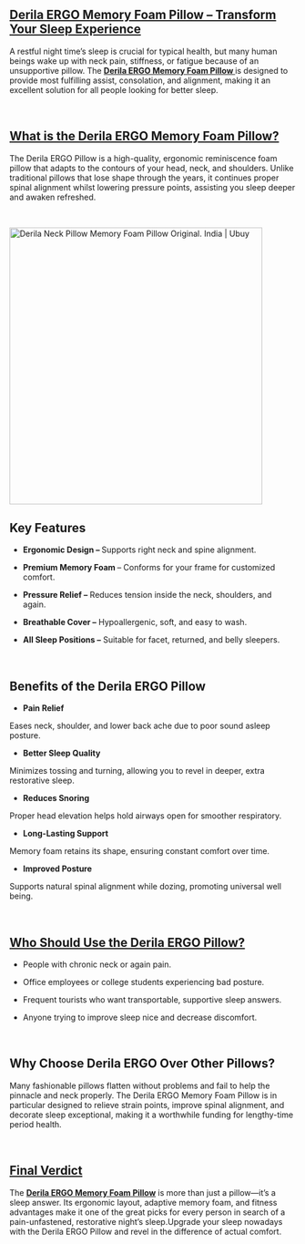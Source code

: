 <h2><u><strong>Derila ERGO Memory Foam Pillow &ndash; Transform Your Sleep Experience</strong></u></h2>
<p>A restful night time&rsquo;s sleep is crucial for typical health, but many human beings wake up with neck pain, stiffness, or fatigue because of an unsupportive pillow. The <a href="https://www.facebook.com/DerilaERGOMemoryFoamPillow.Get/"><strong>Derila ERGO Memory Foam Pillow </strong></a>is designed to provide most fulfilling assist, consolation, and alignment, making it an excellent solution for all people looking for better sleep.</p>
<p>&nbsp;</p>
<h2><u><strong>What is the Derila ERGO Memory Foam Pillow?</strong></u></h2>
<p>The Derila ERGO Pillow is a high-quality, ergonomic reminiscence foam pillow that adapts to the contours of your head, neck, and shoulders. Unlike traditional pillows that lose shape through the years, it continues proper spinal alignment whilst lowering pressure points, assisting you sleep deeper and awaken refreshed.</p>
<p>&nbsp;</p>
<p><img src="https://images-cdn.ubuy.co.in/6452311d1519e35fbb2edd51-derila-cervical-memory-foam-pillows.jpg" alt="Derila Neck Pillow Memory Foam Pillow Original. India | Ubuy" width="444" height="486" /></p>
<h2><strong>Key Features</strong></h2>
<ul>
<li>
<p><strong>Ergonomic Design &ndash; </strong>Supports right neck and spine alignment.</p>
</li>
</ul>
<ul>
<li>
<p><strong>Premium Memory Foam </strong>&ndash; Conforms for your frame for customized comfort.</p>
</li>
</ul>
<ul>
<li>
<p><strong>Pressure Relief &ndash;</strong> Reduces tension inside the neck, shoulders, and again.</p>
</li>
</ul>
<ul>
<li>
<p><strong>Breathable Cover &ndash;</strong> Hypoallergenic, soft, and easy to wash.</p>
</li>
</ul>
<ul>
<li>
<p><strong>All Sleep Positions &ndash;</strong> Suitable for facet, returned, and belly sleepers.</p>
</li>
</ul>
<p>&nbsp;</p>
<h2><strong>Benefits of the Derila ERGO Pillow</strong></h2>
<ul>
<li>
<p><strong>Pain Relief</strong></p>
</li>
</ul>
<p>Eases neck, shoulder, and lower back ache due to poor sound asleep posture.</p>
<ul>
<li>
<p><strong>Better Sleep Quality</strong></p>
</li>
</ul>
<p>Minimizes tossing and turning, allowing you to revel in deeper, extra restorative sleep.</p>
<ul>
<li>
<p><strong>Reduces Snoring</strong></p>
</li>
</ul>
<p>Proper head elevation helps hold airways open for smoother respiratory.</p>
<ul>
<li>
<p><strong>Long-Lasting Support</strong></p>
</li>
</ul>
<p>Memory foam retains its shape, ensuring constant comfort over time.</p>
<ul>
<li>
<p><strong>Improved Posture</strong></p>
</li>
</ul>
<p>Supports natural spinal alignment while dozing, promoting universal well being.</p>
<p>&nbsp;</p>
<h2><u><strong>Who Should Use the Derila ERGO Pillow?</strong></u></h2>
<ul>
<li>
<p>People with chronic neck or again pain.</p>
</li>
<li>
<p>Office employees or college students experiencing bad posture.</p>
</li>
<li>
<p>Frequent tourists who want transportable, supportive sleep answers.</p>
</li>
<li>
<p>Anyone trying to improve sleep nice and decrease discomfort.</p>
</li>
</ul>
<p>&nbsp;</p>
<h2><strong>Why Choose Derila ERGO Over Other Pillows?</strong></h2>
<p>Many fashionable pillows flatten without problems and fail to help the pinnacle and neck properly. The Derila ERGO Memory Foam Pillow is in particular designed to relieve strain points, improve spinal alignment, and decorate sleep exceptional, making it a worthwhile funding for lengthy-time period health.</p>
<p>&nbsp;</p>
<h2><u><strong>Final Verdict</strong></u></h2>
<p>The <a href="https://www.facebook.com/DerilaERGOMemoryFoamPillow.Get/"><strong>Derila ERGO Memory Foam Pillow</strong></a> is more than just a pillow&mdash;it&rsquo;s a sleep answer. Its ergonomic layout, adaptive memory foam, and fitness advantages make it one of the great picks for every person in search of a pain-unfastened, restorative night&rsquo;s sleep.Upgrade your sleep nowadays with the Derila ERGO Pillow and revel in the difference of actual comfort.</p>
<p>&nbsp;</p>
